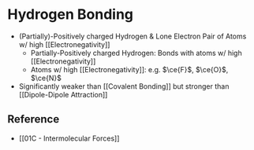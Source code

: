 # Hydrogen Bonding

- (Partially)-Positively charged Hydrogen & Lone Electron Pair of Atoms w/ high [[Electronegativity]]
	- Partially-Positively charged Hydrogen: Bonds with atoms w/ high [[Electronegativity]]
	- Atoms w/ high [[Electronegativity]]: e.g. $\ce{F}$, $\ce{O}$, $\ce{N}$
- Significantly weaker than [[Covalent Bonding]] but stronger than [[Dipole-Dipole Attraction]]

## Reference

- [[01C - Intermolecular Forces]]
